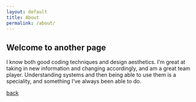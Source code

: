 ```yaml
---
layout: default
title: About
permalink: /about/
---
```


## Welcome to another page

<head>
I know both good coding techniques and design aesthetics. I’m great at taking in new information and changing accordingly, and am a great team player. Understanding systems and then being able to use them is a speciality, and something I’ve always been able to do. 
</head>

[back](./)